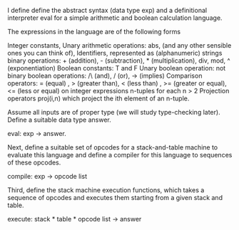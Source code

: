 I define define the abstract syntax (data type exp) and a definitional interpreter eval for a simple arithmetic and boolean calculation language.

The expressions in the language are of the following forms

Integer constants, 
Unary arithmetic operations: abs, (and any other sensible ones you can think of),
Identifiers, represented as (alphanumeric) strings
binary operations: + (addition), - (subtraction), * (multiplication), div, mod, ^ (exponentiation)
Boolean constants: T and F
Unary boolean operation: not
binary boolean operations:  /\ (and), \/ (or), -> (implies)
Comparison operators: = (equal) , > (greater than), < (less than) , >= (greater or equal), <= (less or equal) on integer expressions
n-tuples for each n > 2
Projection operators proj(i,n) which project the ith element of an n-tuple.


Assume all inputs are of proper type (we will study type-checking later).  Define a suitable data type answer.



eval: exp -> answer.

Next, define a suitable set of opcodes for a stack-and-table machine to evaluate this language and define a compiler for this language to sequences of these opcodes.

compile: exp -> opcode list

Third, define the stack machine execution functions, which takes a sequence of opcodes and executes them starting from a given stack and table.

execute: stack * table * opcode list -> answer
